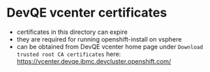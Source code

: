 # DevQE vcenter certificates

- certificates in this directory can expire
- they are required for running openshift-install on vsphere
- can be obtained from DevQE vcenter home page under `Download trusted root CA certificates` here: https://vcenter.devqe.ibmc.devcluster.openshift.com/